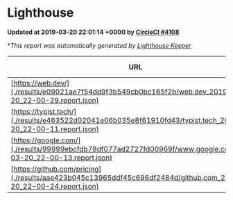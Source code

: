 
# Lighthouse

**Updated at 2019-03-20 22:01:14 +0000 by [CircleCI #4108](https://circleci.com/gh/ItinerisLtd/lighthouse-keeper-example/4108)**

**This report was automatically generated by [Lighthouse Keeper](https://github.com/itinerisltd/lighthouse-keeper)*

| URL | Performance | Accessibility | Best Practices | SEO | PWA | Updated At |
| --- | --- | --- | --- | --- | --- | --- |
| [https://web.dev/](./results/e09021ae7f54dd9f3b549cb0bc165f2b/web.dev_2019-03-20_22-00-29.report.json) | 0.97 | 0.93 | 1 | 0.96 | 1 | 2019-03-20T22:00:29.366Z |
| [https://typist.tech/](./results/e463522d02041e06b035e8f61910fd43/typist.tech_2019-03-20_22-00-11.report.json) | 1 |  |  |  |  | 2019-03-20T22:00:11.224Z |
| [https://google.com/](./results/99999ebcfdb78df077ad2727fd00969f/www.google.com_2019-03-20_22-00-13.report.json) | 0.93 | 0.71 | 0.93 | 0.8 | 0.58 | 2019-03-20T22:00:13.055Z |
| [https://github.com/pricing](./results/aae423b045c13965ddf45c696df2484d/github.com_2019-03-20_22-00-24.report.json) | 0.86 | 0.89 | 0.93 | 0.9 | 0.58 | 2019-03-20T22:00:24.784Z |
